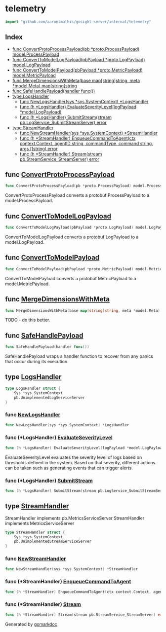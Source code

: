 <!-- Code generated by gomarkdoc. DO NOT EDIT -->

# telemetry

```go
import "github.com/aaronlmathis/gosight-server/internal/telemetry"
```

## Index

- [func ConvertProtoProcessPayload\(pb \*proto.ProcessPayload\) model.ProcessPayload](<#ConvertProtoProcessPayload>)
- [func ConvertToModelLogPayload\(pbPayload \*proto.LogPayload\) model.LogPayload](<#ConvertToModelLogPayload>)
- [func ConvertToModelPayload\(pbPayload \*proto.MetricPayload\) model.MetricPayload](<#ConvertToModelPayload>)
- [func MergeDimensionsWithMeta\(base map\[string\]string, meta \*model.Meta\) map\[string\]string](<#MergeDimensionsWithMeta>)
- [func SafeHandlePayload\(handler func\(\)\)](<#SafeHandlePayload>)
- [type LogsHandler](<#LogsHandler>)
  - [func NewLogsHandler\(sys \*sys.SystemContext\) \*LogsHandler](<#NewLogsHandler>)
  - [func \(h \*LogsHandler\) EvaluateSeverityLevel\(logPayload \*model.LogPayload\)](<#LogsHandler.EvaluateSeverityLevel>)
  - [func \(h \*LogsHandler\) SubmitStream\(stream pb.LogService\_SubmitStreamServer\) error](<#LogsHandler.SubmitStream>)
- [type StreamHandler](<#StreamHandler>)
  - [func NewStreamHandler\(sys \*sys.SystemContext\) \*StreamHandler](<#NewStreamHandler>)
  - [func \(h \*StreamHandler\) EnqueueCommandToAgent\(ctx context.Context, agentID string, commandType, command string, args \[\]string\) error](<#StreamHandler.EnqueueCommandToAgent>)
  - [func \(h \*StreamHandler\) Stream\(stream pb.StreamService\_StreamServer\) error](<#StreamHandler.Stream>)


<a name="ConvertProtoProcessPayload"></a>
## func [ConvertProtoProcessPayload](<https://github.com/aaronlmathis/gosight-server/blob/main/internal/telemetry/convert.go#L72>)

```go
func ConvertProtoProcessPayload(pb *proto.ProcessPayload) model.ProcessPayload
```

ConvertProtoProcessPayload converts a protobuf ProcessPayload to a model.ProcessPayload.

<a name="ConvertToModelLogPayload"></a>
## func [ConvertToModelLogPayload](<https://github.com/aaronlmathis/gosight-server/blob/main/internal/telemetry/convert.go#L107>)

```go
func ConvertToModelLogPayload(pbPayload *proto.LogPayload) model.LogPayload
```

ConvertToModelLogPayload converts a protobuf LogPayload to a model.LogPayload.

<a name="ConvertToModelPayload"></a>
## func [ConvertToModelPayload](<https://github.com/aaronlmathis/gosight-server/blob/main/internal/telemetry/convert.go#L30>)

```go
func ConvertToModelPayload(pbPayload *proto.MetricPayload) model.MetricPayload
```

ConvertToModelPayload converts a protobuf MetricPayload to a model.MetricPayload.

<a name="MergeDimensionsWithMeta"></a>
## func [MergeDimensionsWithMeta](<https://github.com/aaronlmathis/gosight-server/blob/main/internal/telemetry/helpers.go#L6>)

```go
func MergeDimensionsWithMeta(base map[string]string, meta *model.Meta) map[string]string
```

TODO \- do this better.

<a name="SafeHandlePayload"></a>
## func [SafeHandlePayload](<https://github.com/aaronlmathis/gosight-server/blob/main/internal/telemetry/guardrail.go#L34>)

```go
func SafeHandlePayload(handler func())
```

SafeHandlePayload wraps a handler function to recover from any panics that occur during its execution.

<a name="LogsHandler"></a>
## type [LogsHandler](<https://github.com/aaronlmathis/gosight-server/blob/main/internal/telemetry/logs.go#L36-L39>)



```go
type LogsHandler struct {
    Sys *sys.SystemContext
    pb.UnimplementedLogServiceServer
}
```

<a name="NewLogsHandler"></a>
### func [NewLogsHandler](<https://github.com/aaronlmathis/gosight-server/blob/main/internal/telemetry/logs.go#L41>)

```go
func NewLogsHandler(sys *sys.SystemContext) *LogsHandler
```



<a name="LogsHandler.EvaluateSeverityLevel"></a>
### func \(\*LogsHandler\) [EvaluateSeverityLevel](<https://github.com/aaronlmathis/gosight-server/blob/main/internal/telemetry/logs.go#L106>)

```go
func (h *LogsHandler) EvaluateSeverityLevel(logPayload *model.LogPayload)
```

EvaluateSeverityLevel evaluates the severity level of logs based on thresholds defined in the system. Based on that severity, different actions can be taken such as generating events that can trigger alerts.

<a name="LogsHandler.SubmitStream"></a>
### func \(\*LogsHandler\) [SubmitStream](<https://github.com/aaronlmathis/gosight-server/blob/main/internal/telemetry/logs.go#L48>)

```go
func (h *LogsHandler) SubmitStream(stream pb.LogService_SubmitStreamServer) error
```



<a name="StreamHandler"></a>
## type [StreamHandler](<https://github.com/aaronlmathis/gosight-server/blob/main/internal/telemetry/streams.go#L39-L42>)

StreamHandler implements pb.MetricsServiceServer StreamHandler implements MetricsServiceServer

```go
type StreamHandler struct {
    Sys *sys.SystemContext
    pb.UnimplementedStreamServiceServer
}
```

<a name="NewStreamHandler"></a>
### func [NewStreamHandler](<https://github.com/aaronlmathis/gosight-server/blob/main/internal/telemetry/streams.go#L44>)

```go
func NewStreamHandler(sys *sys.SystemContext) *StreamHandler
```



<a name="StreamHandler.EnqueueCommandToAgent"></a>
### func \(\*StreamHandler\) [EnqueueCommandToAgent](<https://github.com/aaronlmathis/gosight-server/blob/main/internal/telemetry/command.go#L32>)

```go
func (h *StreamHandler) EnqueueCommandToAgent(ctx context.Context, agentID string, commandType, command string, args []string) error
```



<a name="StreamHandler.Stream"></a>
### func \(\*StreamHandler\) [Stream](<https://github.com/aaronlmathis/gosight-server/blob/main/internal/telemetry/streams.go#L51>)

```go
func (h *StreamHandler) Stream(stream pb.StreamService_StreamServer) error
```



Generated by [gomarkdoc](<https://github.com/princjef/gomarkdoc>)
